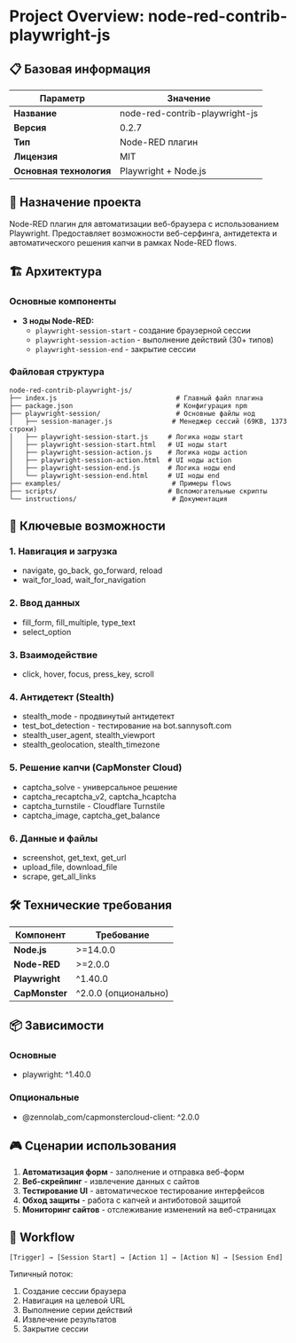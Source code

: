 <!-- Инструкция: этот файл сгенерирован автоматически. Строго следуй этим правилам: - Не добавляй ничего от себя. - Не используй выдуманные данные. - Используй только то, что реально есть в репо. - Соблюдай структуру и стиль предыдущих файлов. - Не меняй формат и стиль без необходимости. - Пиши сухо, технически, по делу. -->

# Project Overview: node-red-contrib-playwright-js

## 📋 Базовая информация

| Параметр | Значение |
|----------|----------|
| **Название** | node-red-contrib-playwright-js |
| **Версия** | 0.2.7 |
| **Тип** | Node-RED плагин |
| **Лицензия** | MIT |
| **Основная технология** | Playwright + Node.js |

## 🎯 Назначение проекта

Node-RED плагин для автоматизации веб-браузера с использованием Playwright. Предоставляет возможности веб-серфинга, антидетекта и автоматического решения капчи в рамках Node-RED flows.

## 🏗️ Архитектура

### Основные компоненты
- **3 ноды Node-RED:**
  - `playwright-session-start` - создание браузерной сессии
  - `playwright-session-action` - выполнение действий (30+ типов)
  - `playwright-session-end` - закрытие сессии

### Файловая структура
```
node-red-contrib-playwright-js/
├── index.js                              # Главный файл плагина
├── package.json                          # Конфигурация npm
├── playwright-session/                   # Основные файлы нод
│   ├── session-manager.js               # Менеджер сессий (69KB, 1373 строки)
│   ├── playwright-session-start.js     # Логика ноды start
│   ├── playwright-session-start.html   # UI ноды start
│   ├── playwright-session-action.js    # Логика ноды action
│   ├── playwright-session-action.html  # UI ноды action
│   ├── playwright-session-end.js       # Логика ноды end
│   └── playwright-session-end.html     # UI ноды end
├── examples/                            # Примеры flows
├── scripts/                            # Вспомогательные скрипты
└── instructions/                        # Документация
```

## 🔧 Ключевые возможности

### 1. Навигация и загрузка
- navigate, go_back, go_forward, reload
- wait_for_load, wait_for_navigation

### 2. Ввод данных
- fill_form, fill_multiple, type_text
- select_option

### 3. Взаимодействие
- click, hover, focus, press_key, scroll

### 4. Антидетект (Stealth)
- stealth_mode - продвинутый антидетект
- test_bot_detection - тестирование на bot.sannysoft.com
- stealth_user_agent, stealth_viewport
- stealth_geolocation, stealth_timezone

### 5. Решение капчи (CapMonster Cloud)
- captcha_solve - универсальное решение
- captcha_recaptcha_v2, captcha_hcaptcha
- captcha_turnstile - Cloudflare Turnstile
- captcha_image, captcha_get_balance

### 6. Данные и файлы
- screenshot, get_text, get_url
- upload_file, download_file
- scrape, get_all_links

## 🛠️ Технические требования

| Компонент | Требование |
|-----------|------------|
| **Node.js** | >=14.0.0 |
| **Node-RED** | >=2.0.0 |
| **Playwright** | ^1.40.0 |
| **CapMonster** | ^2.0.0 (опционально) |

## 📦 Зависимости

### Основные
- playwright: ^1.40.0

### Опциональные
- @zennolab_com/capmonstercloud-client: ^2.0.0

## 🎮 Сценарии использования

1. **Автоматизация форм** - заполнение и отправка веб-форм
2. **Веб-скрейпинг** - извлечение данных с сайтов
3. **Тестирование UI** - автоматическое тестирование интерфейсов
4. **Обход защиты** - работа с капчей и антиботовой защитой
5. **Мониторинг сайтов** - отслеживание изменений на веб-страницах

## 🔄 Workflow

```
[Trigger] → [Session Start] → [Action 1] → [Action N] → [Session End]
```

Типичный поток:
1. Создание сессии браузера
2. Навигация на целевой URL
3. Выполнение серии действий
4. Извлечение результатов
5. Закрытие сессии 